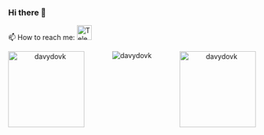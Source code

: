 ### Hi there 👋
📫 How to reach me: <a href="https://t.me/Davydovk1986" rel="nofollow"><img height="30em" src="https://camo.githubusercontent.com/d189e768f90e759322c974001d1f0bd8a8e3c55ef56db2027f0bc70f4c71e131/68747470733a2f2f74656c656772612e70682f66696c652f3664616237303366306536383062306564363133662e706e67" alt="Telegram" data-canonical-src="https://telegra.ph/file/6dab703f0e680b0ed613f.png" style="max-width: 100%;"></a>

<!--
**davydovk/davydovk** is a ✨ _special_ ✨ repository because its `README.md` (this file) appears on your GitHub profile.

Here are some ideas to get you started:

- 🔭 I’m currently working on ...
- 🌱 I’m currently learning ...
- 👯 I’m looking to collaborate on ...
- 🤔 I’m looking for help with ...
- 💬 Ask me about ...
- 📫 How to reach me: ...
- 😄 Pronouns: ...
- ⚡ Fun fact: ...
-->


<p align="center">
<img height="155em" src="https://github-readme-stats.vercel.app/api?username=davydovk&hide_border=true&count_private=true&show_icons=true&theme=radical" alt="davydovk" align="left"/>
<img height="155em" src="https://github-readme-stats.vercel.app/api/top-langs?username=davydovk&show_icons=true&locale=en&layout=compact&hide_border=true&theme=radical" alt="davydovk" align="right"/>
</p>

<p align="center">
<img src="https://github-readme-streak-stats.herokuapp.com/?user=davydovk&theme=black-ice&hide_border=true&stroke=0000&background=0D1117&ring=e05397&fire=e05397&currStreakLabel=e05397" alt="davydovk" />
</p>
